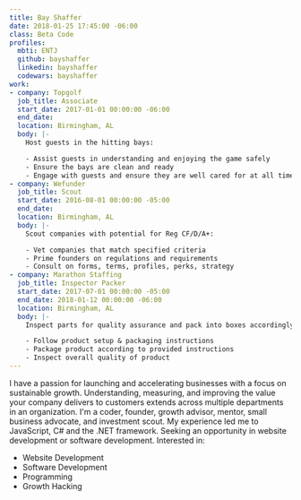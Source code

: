 ```yaml
---
title: Bay Shaffer
date: 2018-01-25 17:45:00 -06:00
class: Beta Code
profiles:
  mbti: ENTJ
  github: bayshaffer
  linkedin: bayshaffer
  codewars: bayshaffer
work:
- company: Topgolf
  job_title: Associate
  start_date: 2017-01-01 00:00:00 -06:00
  end_date: 
  location: Birmingham, AL
  body: |-
    Host guests in the hitting bays:

    - Assist guests in understanding and enjoying the game safely
    - Ensure the bays are clean and ready
    - Engage with guests and ensure they are well cared for at all times
- company: Wefunder
  job_title: Scout
  start_date: 2016-08-01 00:00:00 -05:00
  end_date: 
  location: Birmingham, AL
  body: |-
    Scout companies with potential for Reg CF/D/A+:

    - Vet companies that match specified criteria
    - Prime founders on regulations and requirements
    - Consult on forms, terms, profiles, perks, strategy
- company: Marathon Staffing
  job_title: Inspector Packer
  start_date: 2017-07-01 00:00:00 -05:00
  end_date: 2018-01-12 00:00:00 -06:00
  location: Birmingham, AL
  body: |-
    Inspect parts for quality assurance and pack into boxes accordingly:

    - Follow product setup & packaging instructions
    - Package product according to provided instructions
    - Inspect overall quality of product
---
```


I have a passion for launching and accelerating businesses with a focus on sustainable growth. Understanding, measuring, and improving the value your company delivers to customers extends across multiple departments in an organization. I'm a coder, founder, growth advisor, mentor, small business advocate, and investment scout. My experience led me to JavaScript, C# and the .NET framework. Seeking an opportunity in website development or software development. Interested in:

- Website Development
- Software Development
- Programming
- Growth Hacking